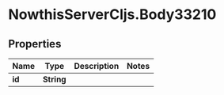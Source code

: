 # NowthisServerCljs.Body33210

## Properties
Name | Type | Description | Notes
------------ | ------------- | ------------- | -------------
**id** | **String** |  | 



